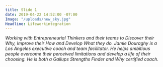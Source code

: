 ```yaml
---
title: Slide 1
date: 2019-04-22 14:52:00 -07:00
Image: "/uploads/new_sky.jpg"
Headline: Lifeworkintegration
---
```


*Working with Entrepreneurial Thinkers and their teams to Discover their Why, Improve their How and Develop What they do.*
*Jamie Douraghy is a Los Angeles executive coach and team facilitator. He helps ambitious people overcome their perceived limitations and develop a life of their choosing. He is both a Gallups Strengths Finder and Why certified coach.*
